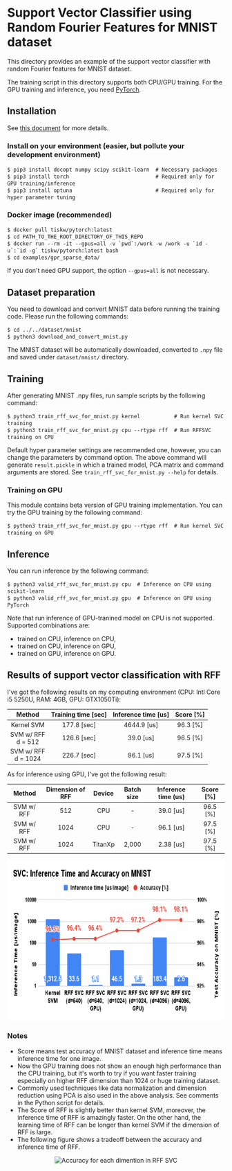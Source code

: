 # Support Vector Classifier using Random Fourier Features for MNIST dataset

This directory provides an example of the support vector classifier with random Fourier features for MNIST dataset.

The training script in this directory supports both CPU/GPU training.
For the GPU training and inference, you need [PyTorch](https://pytorch.org/).


## Installation

See [this document](../..SETUP.md) for more details.

### Install on your environment (easier, but pollute your development environment)

```console
$ pip3 install docopt numpy scipy scikit-learn  # Necessary packages
$ pip3 install torch                            # Required only for GPU training/inference
$ pip3 install optuna                           # Required only for hyper parameter tuning
```

### Docker image (recommended)

```console
$ docker pull tiskw/pytorch:latest
$ cd PATH_TO_THE_ROOT_DIRECTORY_OF_THIS_REPO
$ docker run --rm -it --gpus=all -v `pwd`:/work -w /work -u `id -u`:`id -g` tiskw/pytorch:latest bash
$ cd examples/gpr_sparse_data/
```

If you don't need GPU support, the option `--gpus=all` is not necessary.


## Dataset preparation

You need to download and convert MNIST data before running the training code.
Please run the following commands:

```console
$ cd ../../dataset/mnist
$ python3 download_and_convert_mnist.py
```

The MNIST dataset will be automatically downloaded, converted to `.npy` file
and saved under `dataset/mnist/` directory.


## Training

After generating MNIST .npy files, run sample scripts by the following command:

```console
$ python3 train_rff_svc_for_mnist.py kernel           # Run kernel SVC training
$ python3 train_rff_svc_for_mnist.py cpu --rtype rff  # Run RFFSVC training on CPU
```

Default hyper parameter settings are recommended one, however, you can change the parameters by command option.
The above command will generate `result.pickle` in which a trained model, PCA matrix and command arguments are stored.
See `train_rff_svc_for_mnist.py --help` for details.

### Training on GPU

This module contains beta version of GPU training implementation.
You can try the GPU training by the following command:

```console
$ python3 train_rff_svc_for_mnist.py gpu --rtype rff  # Run kernel SVC training on GPU
```


## Inference

You can run inference by the following command:

```console
$ python3 valid_rff_svc_for_mnist.py cpu  # Inference on CPU using scikit-learn
$ python3 valid_rff_svc_for_mnist.py gpu  # Inference on GPU using PyTorch
```

Note that run inference of GPU-tranined model on CPU is not supported. Supported combinations are:
- trained on CPU, inference on CPU,
- trained on CPU, inference on GPU,
- trained on GPU, inference on GPU.

## Results of support vector classification with RFF

I've got the following results on my computing environment (CPU: Intl Core i5 5250U, RAM: 4GB, GPU: GTX1050Ti):

| Method                   | Training time [sec] | Inference time [us] | Score [%] |
| :---------------------:  | :-----------------: | :-----------------: | :-------: |
| Kernel SVM               | 177.8 [sec]         | 4644.9 [us]         | 96.3 [%]  |
| SVM w/ RFF <br> d = 512  | 126.6 [sec]         |   39.0 [us]         | 96.5 [%]  |
| SVM w/ RFF <br> d = 1024 | 226.7 [sec]         |   96.1 [us]         | 97.5 [%]  |

As for inference using GPU, I've got the following result:

| Method     | Dimension of RFF | Device  | Batch size | Inference time (us) | Score [%] |
| :-------:  | :--------------: | :-----: | :---------:| :-----------------: | :-------: |
| SVM w/ RFF | 512              | CPU     | -          | 39.0 [us]           | 96.5 [%]  |
| SVM w/ RFF | 1024             | CPU     | -          | 96.1 [us]           | 97.5 [%]  |
| SVM w/ RFF | 1024             | TitanXp | 2,000      | 2.38 [us]           | 97.5 [%]  |

<div align="center">
  <img src="./figures/figure_Inference_Time_and_Accuracy_on_MNIST.png" width="600" height="371" alt="Inference Time vs Accuracy on MNIST" />
</div>

### Notes

- Score means test accuracy of MNIST dataset and inference time means inference time for one image.
- Now the GPU training does not show an enough high performance than the CPU training,
  but it's worth to try if you want faster training especially on higher RFF dimension than 1024 or huge training dataset.
- Commonly used techniques like data normalization and dimension reduction using PCA is also used in the above analysis.
  See comments in the Python script for details.
- The Score of RFF is slightly better than kernel SVM, moreover, the inference time of RFF is amazingly faster.
  On the other hand, the learning time of RFF can be longer than kernel SVM if the dimension of RFF is large.
- The following figure shows a tradeoff between the accuracy and inference time of RFF.

<div align="center">
  <img src="./figures/figure_rff_svc_for_mnist.png" width="480" height="320" alt="Accuracy for each dimention in RFF SVC" />
</div>

